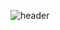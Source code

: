 <!--
**Brizzardis/Brizzardis** is a ✨ _special_ ✨ repository because its `README.md` (this file) appears on your GitHub profile.

Here are some ideas to get you started:

- 🔭 I’m currently working on ...
- 🌱 I’m currently learning ...
- 👯 I’m looking to collaborate on ...
- 🤔 I’m looking for help with ...
- 💬 Ask me about ...
- 📫 How to reach me: ...
- 😄 Pronouns: ...
- ⚡ Fun fact: ... 1
-->
![header](https://capsule-render.vercel.app/api?type=waving&color=gradient&customColorList=2&height=250&text=Welcome%20to%20my%20GitHub%20profile!&fontSize=50&fontColor=#000000&section=header&animation=fadeIn)
